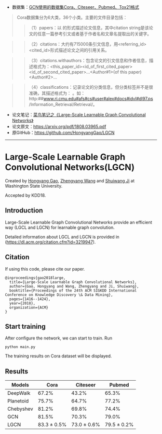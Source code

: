 * 数据集：[GCN使用的数据集Cora、Citeseer、Pubmed、Tox21格式](https://blog.csdn.net/yyl424525/article/details/100831452)
> Cora数据集分为6大类，36个小类。主要的文件目录包括：
>>（1）papers：以<id> <filename> <citation string>的形式描述论文信息，其中citation string是该论文的任意一篇参考引文或者基于作者名和文章名提取出的关键字。

>>（2）citations：大约有715000条引文信息，用<referring_id> <cited_id>形式描述论文之间的引用关系。

>>（3）citations.withauthors：包含论文的引文信息和作者信息，描述格式为：<this_paper_id><filename><id_of_first_cited_paper><id_of_second_cited_paper>…<Author#1>(of this paper)<Author#2>…

>>（4）classifications：记录论文的分类信息，但分类标签并不是很准确，其描述格式为：<filename> <classification>。如：http:##www.ri.cmu.edu#afs#cs#user#alex#docs#idvl#dl97.ps    /Information_Retrieval/Retrieval/。

* 论文笔记：[菜鸟笔记之《Large-Scale Learnable Graph Convolutional Networks》](https://www.jianshu.com/p/ada8730913ce)
* 论文原文：https://arxiv.org/pdf/1808.03965.pdf
* 原GitHub：https://github.com/HongyangGao/LGCN

---
# Large-Scale Learnable Graph Convolutional Networks(LGCN)

Created by [Hongyang Gao](http://eecs.wsu.edu/~hgao/), [Zhengyang Wang](http://www.eecs.wsu.edu/~zwang6/) and [Shuiwang Ji](http://www.eecs.wsu.edu/~sji/) at Washington State University.

Accepted by KDD18.

## Introduction

Large-Scale Learnable Graph Convolutional Networks provide an efficient way (LGCL and LGCN) for learnable graph convolution.

Detailed information about LGCL and LGCN is provided in (https://dl.acm.org/citation.cfm?id=3219947).

## Citation

If using this code, please cite our paper.

```
@inproceedings{gao2018large,
  title={Large-Scale Learnable Graph Convolutional Networks},
  author={Gao, Hongyang and Wang, Zhengyang and Ji, Shuiwang},
  booktitle={Proceedings of the 24th ACM SIGKDD International Conference on Knowledge Discovery \& Data Mining},
  pages={1416--1424},
  year={2018},
  organization={ACM}
}
```

## Start training

After configure the network, we can start to train. Run
```
python main.py
```
The training results on Cora dataset will be displayed.


## Results

| Models    | Cora  | Citeseer | Pubmed |
|-----------|-------|----------|--------|
| DeepWalk  | 67.2% | 43.2%    | 65.3%  |
| Planetoid | 75.7% | 64.7%    | 77.2%  |
| Chebyshev | 81.2% | 69.8%    | 74.4%  |
| GCN       | 81.5% | 70.3%    | 79.0%  |
| LGCN      |83.3 ± 0.5% | 73.0 ± 0.6% | 79.5 ± 0.2% |
